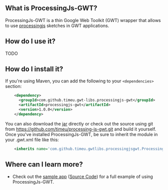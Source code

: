 ## What is ProcessingJs-GWT?


ProcessingJs-GWT is a thin Google Web Toolkit (GWT) wrapper that allows to use [processingjs][1] sketches in GWT applications.

## How do I use it?

TODO



## How do I install it?

If you're using Maven, you can add the following to your `<dependencies>`
section:

```xml
    <dependency>
      <groupId>com.github.timeu.gwt-libs.processingjs-gwt</groupId>
      <artifactId>processingjs-gwt</artifactId>
      <version>1.0.0</version>
    </dependency>
```

You can also download the [jar][1] directly or check out the source using git
from <https://github.com/timeu/processing-js-gwt.git> and build it yourself. Once
you've installed ProcessingJs-GWT, be sure to inherit the module in your .gwt.xml
file like this:

```xml
    <inherits name='com.github.timeu.gwtlibs.processingjsgwt.ProcessingJsGWT'/>
```

## Where can I learn more?

 * Check out the [sample app][2] ([Source Code][3]) for a full example of using ProcessingJs-GWT.
 
[0]: http://processingjs.org
[1]: http://search.maven.org/remotecontent?filepath=com/github/timeu/dygraphs-gwt/dygraphs-gwt/1.0.0/dygraphs-gwt-1.0.0.jar
[2]: https://timeu.github.io/processing-js-gwt
[3]: https://github.com/timeu/processing-js-gwt/tree/master/processing-js-gwt-sample/src/main/java/sample/client
